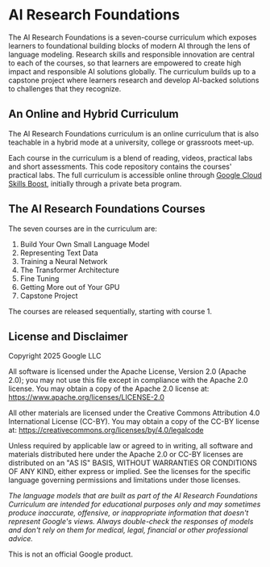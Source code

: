 # AI Research Foundations

The AI Research Foundations is a seven-course curriculum which exposes learners
to foundational building blocks of modern AI through the lens of language
modeling. Research skills and responsible innovation are central to each of the
courses, so that learners are empowered to create high impact and responsible AI
solutions globally. The curriculum builds up to a capstone project where
learners research and develop AI-backed solutions to challenges that they
recognize.

## An Online and Hybrid Curriculum

The AI Research Foundations curriculum is an online curriculum that is also
teachable in a hybrid mode at a university, college or grassroots meet-up.

Each course in the curriculum is a blend of reading, videos, practical labs and
short assessments.
This code repository contains the courses' practical labs.
The full curriculum is accessible online through [Google Cloud Skills Boost](https://www.cloudskillsboost.google/),
initially through a private beta program.

## The AI Research Foundations Courses

The seven courses are in the curriculum are:

1. Build Your Own Small Language Model
2. Representing Text Data
3. Training a Neural Network
4. The Transformer Architecture
5. Fine Tuning
6. Getting More out of Your GPU
7. Capstone Project

The courses are released sequentially, starting with course 1.

## License and Disclaimer

Copyright 2025 Google LLC

All software is licensed under the Apache License, Version 2.0 (Apache 2.0);
you may not use this file except in compliance with the Apache 2.0 license.
You may obtain a copy of the Apache 2.0 license at:
https://www.apache.org/licenses/LICENSE-2.0

All other materials are licensed under the Creative Commons Attribution 4.0
International License (CC-BY). You may obtain a copy of the CC-BY license at:
https://creativecommons.org/licenses/by/4.0/legalcode

Unless required by applicable law or agreed to in writing, all software and
materials distributed here under the Apache 2.0 or CC-BY licenses are
distributed on an "AS IS" BASIS, WITHOUT WARRANTIES OR CONDITIONS OF ANY KIND,
either express or implied. See the licenses for the specific language governing
permissions and limitations under those licenses.

*The language models that are built as part of the AI Research Foundations
Curriculum are intended for educational purposes only and may sometimes produce
inaccurate, offensive, or inappropriate information that doesn't represent
Google's views. Always double-check the responses of models and don't rely on
them for medical, legal, financial or other professional advice.*

This is not an official Google product.
